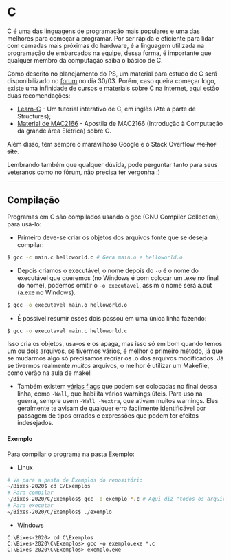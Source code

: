 # C
C é uma das linguagens de programação mais populares e uma das melhores para começar a programar. Por ser rápida e eficiente para lidar com camadas mais próximas do hardware, é a linguagem utilizada na programação de embarcados na equipe, dessa forma, é importante que qualquer membro da computação saiba o básico de C.

Como descrito no planejamento do PS, um material para estudo de C será disponibilizado no [forum] no dia 30/03. Porém, caso queira começar logo, existe uma infinidade de cursos e materiais sobre C na internet, aqui estão duas recomendações:

* [Learn-C][learnc] - Um tutorial interativo de C, em inglês (Até a parte de Structures);
* [Material de MAC2166][mac2166] - Apostila de MAC2166 (Introdução à Computação da grande área Elétrica) sobre C.

Além disso, têm sempre o maravilhoso Google e o Stack Overflow ~~melhor site~~.

Lembrando também que qualquer dúvida, pode perguntar tanto para seus veteranos como no fórum, não precisa ter vergonha :)

---
## Compilação
Programas em C são compilados usando o gcc (GNU Compiler Collection), para usá-lo:
* Primeiro deve-se criar os objetos dos arquivos fonte que se deseja compilar:
```bash
$ gcc -c main.c helloworld.c # Gera main.o e helloworld.o
```
* Depois criamos o executável, o nome depois do `-o` é o nome do executável que queremos
(no Windows é bom colocar um .exe no final do nome), podemos omitir o `-o executavel`,
assim o nome será a.out (a.exe no Windows).
```bash
$ gcc -o executavel main.o helloworld.o
```
* É possível resumir esses dois passou em uma única linha fazendo:
```bash
$ gcc -o executavel main.c helloworld.c
```
Isso cria os objetos, usa-os e os apaga, mas isso só em bom quando temos um ou dois arquivos,
se tivermos vários, é melhor o primeiro método, já que se mudarmos algo só precisamos recriar os .o
dos arquivos modificados. Já se tivermos realmente *muitos* arquivos, o melhor é utilizar um Makefile,
como verão na aula de make!
* Também existem [várias flags][gcc-flags] que podem ser colocadas no final dessa linha, como `-Wall`,
que habilita vários warnings úteis. Para uso na guerra, sempre usem `-Wall -Wextra`, que ativam muitos
warnings. Eles geralmente te avisam de qualquer erro facilmente identificável por passagem de tipos errados
e expressões que podem ter efeitos indesejados.

#### Exemplo
Para compilar o programa na pasta Exemplo:
* Linux
```bash
# Va para a pasta de Exemplos do repositório
~/Bixes-2020$ cd C/Exemplos
# Para compilar
~/Bixes-2020/C/Exemplos$ gcc -o exemplo *.c # Aqui diz "todos os arquivos terminados em .c na pasta atual"
# Para executar
~/Bixes-2020/C/Exemplos$ ./exemplo
```
* Windows
```
C:\Bixes-2020> cd C\Exemplos
C:\Bixes-2020\C\Exemplos> gcc -o exemplo.exe *.c
C:\Bixes-2020\C\Exemplos> exemplo.exe
```

[learnc]: http://www.learn-c.org/
[mac2166]: http://www.ime.usp.br/~hitoshi/introducao/
[forum]: http://forum.thunderatz.org/
[gcc-flags]: https://gcc.gnu.org/onlinedocs/gcc/Option-Summary.html
